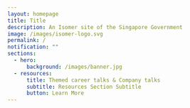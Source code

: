 ```yaml
---
layout: homepage
title: Title
description: An Isomer site of the Singapore Government
image: /images/isomer-logo.svg
permalink: /
notification: ""
sections:
  - hero:
      background: /images/banner.jpg
  - resources:
      title: Themed career talks & Company talks
      subtitle: Resources Section Subtitle
      button: Learn More
---
```

